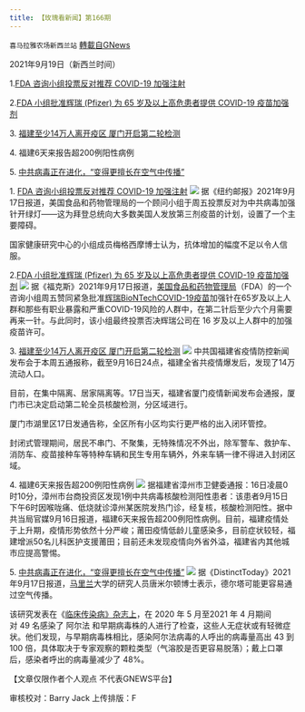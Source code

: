 ```yaml
---
title: 【玫瑰看新闻】第166期
---
```

`喜马拉雅农场新西兰站` [轉載自GNews](https://gnews.org/zh-hans/1549895/)

2021年9月19日（新西兰时间）

1.[FDA 咨询小组投票反对推荐 COVID-19 加强注射](https://nypost.com/2021/09/17/fda-advisory-panel-refuses-to-green-light-booster-shots-for-people-16-and-over/?utm_medium=browser_notifications&amp;utm_source=pushly&amp;utm_campaign=1392542)

2.[FDA 小组批准辉瑞 (Pfizer) 为 65 岁及以上高危患者提供 COVID-19 疫苗加强剂](https://www.foxnews.com/health/fda-panel-pfizer-covid-19-vaccine-booster)

3. [福建至少14万人离开疫区 厦门开启第二轮检测](https://www.aboluowang.com/2021/0917/1648128.html)

4. 福建6天来报告超200例阳性病例

5. [中共病毒正在进化，“变得更擅长在空气中传播”](https://distincttoday.net/2021/09/17/covid-is-evolving-to-become-better-at-spreading-in-the-air/)

1. [FDA 咨询小组投票反对推荐 COVID-19 加强注射](https://nypost.com/2021/09/17/fda-advisory-panel-refuses-to-green-light-booster-shots-for-people-16-and-over/?utm_medium=browser_notifications&amp;utm_source=pushly&amp;utm_campaign=1392542)
![](https://assets.gnews.org/wp-content/uploads/2021/09/图片-1-15.jpg)
据《纽约邮报》2021年9月17日报道，美国食品和药物管理局的一个顾问小组于周五投票反对为中共病毒加强针开绿灯——这为拜登总统向大多数美国人发放第三剂疫苗的计划，设置了一个主要障碍。

国家健康研究中心的小组成员梅格西摩博士认为，抗体增加的幅度不足以令人信服。

2.[FDA 小组批准辉瑞 (Pfizer) 为 65 岁及以上高危患者提供 COVID-19 疫苗加强剂](https://www.foxnews.com/health/fda-panel-pfizer-covid-19-vaccine-booster)
![](https://assets.gnews.org/wp-content/uploads/2021/09/图片-2-8.jpg)
据《福克斯》2021年9月17日报道，[美国食品和药物管理局](https://www.foxbusiness.com/category/politics)（FDA）的一个咨询小组周五赞同紧急批准[辉瑞BioNTech](https://www.foxbusiness.com/category/health-care)[COVID-19](https://www.foxnews.com/category/health/infectious-disease/coronavirus)[疫苗](https://www.foxnews.com/category/health/infectious-disease/vaccines)加强针在65岁及以上人群和那些有职业暴露和严重COVID-19风险的人群中，在第二针后至少六个月需要再来一针。与此同时，该小组最终投票否决辉瑞公司在 16 岁及以上人群中的加强疫苗许可。

3. [福建至少14万人离开疫区 厦门开启第二轮检测](https://www.aboluowang.com/2021/0917/1648128.html)
![](https://assets.gnews.org/wp-content/uploads/2021/09/图片-.jpg)
中共国福建省疫情防控新闻发布会于本周五通报称，截至9月16日24点，福建全省共疫情爆发后，发现了14万流动人口。

目前，在集中隔离、居家隔离等。17日当天，福建省厦门疫情新闻发布会通报，厦门市已决定启动第二轮全员核酸检测，分区域进行。

厦门市湖里区17日发通告称，全区所有小区均实行更严格的出入闭环管控。

封闭式管理期间，居民不串门、不聚集，无特殊情况不外出，除军警车、救护车、消防车、疫苗接种车等特种车辆和民生专用车辆外，外来车辆一律不得进入封闭区域。

4. 福建6天来报告超200例阳性病例
![](https://assets.gnews.org/wp-content/uploads/2021/09/图片-4-7.jpg)
据福建省漳州市卫健委通报：16日凌晨0时10分，漳州市台商投资区发现1例中共病毒核酸检测阳性患者：该患者9月15日下午6时因喉咙痛、低烧就诊漳州某医院发热门诊，经复核，核酸检测阳性。据中共当局官媒9月16日报道，福建6天来报告超200例阳性病例。目前，福建疫情处于上升期，疫情形势依然十分严峻；莆田疫情低龄儿童感染多，目前症状较轻，福建增派50名儿科医护支援莆田；目前还未发现疫情向外省外溢，福建省内其他城市应提高警惕。

5. [中共病毒正在进化，“变得更擅长在空气中传播”](https://distincttoday.net/2021/09/17/covid-is-evolving-to-become-better-at-spreading-in-the-air/)
![](https://assets.gnews.org/wp-content/uploads/2021/09/图片-5-4.jpg)
据《DistinctToday》2021年9月17日报道，[马里兰](https://www.dailymail.co.uk/news/maryland/index.html)大学的研究人员唐米尔顿博士表示，德尔塔可能更容易通过空气传播。

该研究发表在《[临床传染病》杂志上](https://academic.oup.com/cid/advance-article/doi/10.1093/cid/ciab797/6370149)，在 2020 年 5 月至2021 年 4 月期间对 49 名感染了 阿尔法 和早期病毒株的人进行了检查，这些人无症状或有轻微症状。他们发现，与早期病毒株相比，感染阿尔法病毒的人呼出的病毒量高出 43 到100 倍，具体取决于专家观察的颗粒类型（气溶胶是否更容易脱落）；戴上口罩后，感染者呼出的病毒量减少了 48%。

【文章仅限作者个人观点 不代表GNEWS平台】

审核校对：Barry Jack
上传排版：F
